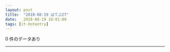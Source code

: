 ```yaml
---
layout: post
title:  "2018-08-19 はてぶIT"
date:   2018-08-19 18:01:09
tags: [it-hotentry]
---
```

0 件のデータあり

<hr>
